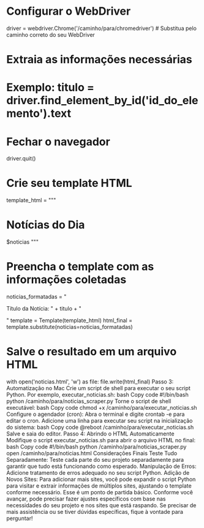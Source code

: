 # Configurar o WebDriver
driver = webdriver.Chrome('/caminho/para/chromedriver')  # Substitua pelo caminho correto do seu WebDriver



# Extraia as informações necessárias
# Exemplo: titulo = driver.find_element_by_id('id_do_elemento').text

# Fechar o navegador
driver.quit()

# Crie seu template HTML
template_html = """
<html>
<head><title>Minhas Notícias</title></head>
<body>
    <h1>Notícias do Dia</h1>
    $noticias
</body>
</html>
"""

# Preencha o template com as informações coletadas
noticias_formatadas = "<p>Título da Notícia: " + titulo + "</p>"
template = Template(template_html)
html_final = template.substitute(noticias=noticias_formatadas)

# Salve o resultado em um arquivo HTML
with open('noticias.html', 'w') as file:
    file.write(html_final)
Passo 3: Automatização no Mac
Crie um script de shell para executar o seu script Python. Por exemplo, executar_noticias.sh:
bash
Copy code
#!/bin/bash
python /caminho/para/noticias_scraper.py
Torne o script de shell executável:
bash
Copy code
chmod +x /caminho/para/executar_noticias.sh
Configure o agendador (cron):
Abra o terminal e digite crontab -e para editar o cron.
Adicione uma linha para executar seu script na inicialização do sistema:
bash
Copy code
@reboot /caminho/para/executar_noticias.sh
Salve e saia do editor.
Passo 4: Abrindo o HTML Automaticamente
Modifique o script executar_noticias.sh para abrir o arquivo HTML no final:
bash
Copy code
#!/bin/bash
python /caminho/para/noticias_scraper.py
open /caminho/para/noticias.html
Considerações Finais
Teste Tudo Separadamente: Teste cada parte do seu projeto separadamente para garantir que tudo está funcionando como esperado.
Manipulação de Erros: Adicione tratamento de erros adequado no seu script Python.
Adição de Novos Sites: Para adicionar mais sites, você pode expandir o script Python para visitar e extrair informações de múltiplos sites, ajustando o template conforme necessário.
Esse é um ponto de partida básico. Conforme você avançar, pode precisar fazer ajustes específicos com base nas necessidades do seu projeto e nos sites que está raspando. Se precisar de mais assistência ou se tiver dúvidas específicas, fique à vontade para perguntar!


